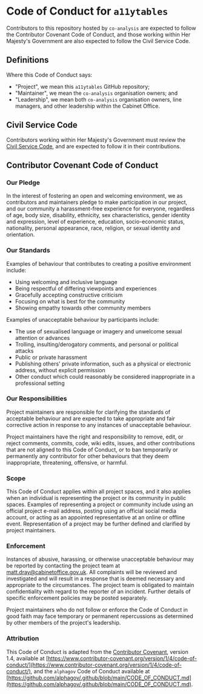 # Code of Conduct for `a11ytables`

Contributors to this repository hosted by `co-analysis` are expected to  follow 
the Contributor Covenant Code of Conduct, and those working within  Her Majesty's 
Government are also expected to follow the Civil Service Code.

## Definitions

Where this Code of Conduct says:

- "Project", we mean this `a11ytables` GitHub repository;
- "Maintainer", we mean the `co-analysis` organisation owners; and
- "Leadership", we mean both `co-analysis` organisation owners, line managers, and other
  leadership within the Cabinet Office.

## Civil Service Code

Contributors working within Her Majesty's Government must review the
[Civil Service Code](https://www.gov.uk/government/publications/civil-service-code/the-civil-service-code), 
and are expected to follow it in their contributions.

## Contributor Covenant Code of Conduct

### Our Pledge

In the interest of fostering an open and welcoming environment, we as contributors 
and maintainers pledge to make participation in our project, and our community a
harassment-free experience for everyone, regardless of age, body size, disability,
ethnicity, sex characteristics, gender identity and expression, level of experience,
education, socio-economic status, nationality, personal appearance, race, religion, 
or sexual identity and orientation.

### Our Standards

Examples of behaviour that contributes to creating a positive environment include:

- Using welcoming and inclusive language
- Being respectful of differing viewpoints and experiences
- Gracefully accepting constructive criticism
- Focusing on what is best for the community
- Showing empathy towards other community members

Examples of unacceptable behaviour by participants include:

- The use of sexualised language or imagery and unwelcome sexual attention or 
  advances
- Trolling, insulting/derogatory comments, and personal or political attacks
- Public or private harassment
- Publishing others' private information, such as a physical or electronic 
  address, without explicit permission
- Other conduct which could reasonably be considered inappropriate in a 
  professional setting

### Our Responsibilities

Project maintainers are responsible for clarifying the standards of acceptable
behaviour and are expected to take appropriate and fair corrective action in 
response to any instances of unacceptable behaviour.

Project maintainers have the right and responsibility to remove, edit, or reject
comments, commits, code, wiki edits, issues, and other contributions that are 
not aligned to this Code of Conduct, or to ban temporarily or permanently any 
contributor for other behaviours that they deem inappropriate, threatening, 
offensive, or harmful.

### Scope

This Code of Conduct applies within all project spaces, and it also applies when
an individual is representing the project or its community in public spaces. 
Examples of representing a project or community include using an official project
e-mail address, posting using an official social media account, or acting as an 
appointed representative at an online or offline event. Representation of a 
project may be further defined and clarified by project maintainers.

### Enforcement

Instances of abusive, harassing, or otherwise unacceptable behaviour may be 
reported by contacting the project team at 
[matt.dray@cabinetoffice.gov.uk](mailto:matt.dray@cabinetoffice.gov.uk). All 
complaints will be reviewed and investigated and will result in a response that 
is deemed necessary and appropriate to the circumstances. The project team is 
obligated to maintain confidentiality with regard to the reporter of an incident.
Further details of specific enforcement policies may be posted separately.

Project maintainers who do not follow or enforce the Code of Conduct in good 
faith may face temporary or permanent repercussions as determined by other 
members of the project's leadership.

### Attribution

This Code of Conduct is adapted from the [Contributor Covenant](https://www.contributor-covenant.org),
version 1.4, available at
[https://www.contributor-covenant.org/version/1/4/code-of-conduct/](https://www.contributor-covenant.org/version/1/4/code-of-conduct/),
and the `alphagov` Code of Conduct available at
[https://github.com/alphagov/.github/blob/main/CODE_OF_CONDUCT.md](https://github.com/alphagov/.github/blob/main/CODE_OF_CONDUCT.md).
